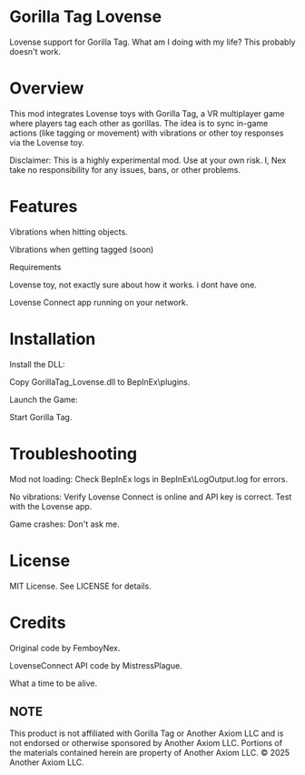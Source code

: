 # Gorilla Tag Lovense

Lovense support for Gorilla Tag. What am I doing with my life? This probably doesn't work.

# Overview

This mod integrates Lovense toys with Gorilla Tag, a VR multiplayer game where players tag each other as gorillas. The idea is to sync in-game actions (like tagging or movement) with vibrations or other toy responses via the Lovense toy.

Disclaimer: This is a highly experimental mod. Use at your own risk. I, Nex take no responsibility for any issues, bans, or other problems.

# Features





Vibrations when hitting objects.



Vibrations when getting tagged (soon)

Requirements





Lovense toy, not exactly sure about how it works. i dont have one.



Lovense Connect app running on your network.

# Installation





Install the DLL:





Copy GorillaTag_Lovense.dll to BepInEx\plugins\.



Launch the Game:





Start Gorilla Tag.

# Troubleshooting





Mod not loading: Check BepInEx logs in BepInEx\LogOutput.log for errors.



No vibrations: Verify Lovense Connect is online and API key is correct. Test with the Lovense app.



Game crashes: Don't ask me.

# License

MIT License. See LICENSE for details.

# Credits





Original code by FemboyNex.

LovenseConnect API code by MistressPlague.

What a time to be alive.



## NOTE

This product is not affiliated with Gorilla Tag or Another Axiom LLC and is not endorsed or otherwise sponsored by Another Axiom LLC. Portions of the materials contained herein are property of Another Axiom LLC. © 2025 Another Axiom LLC.
